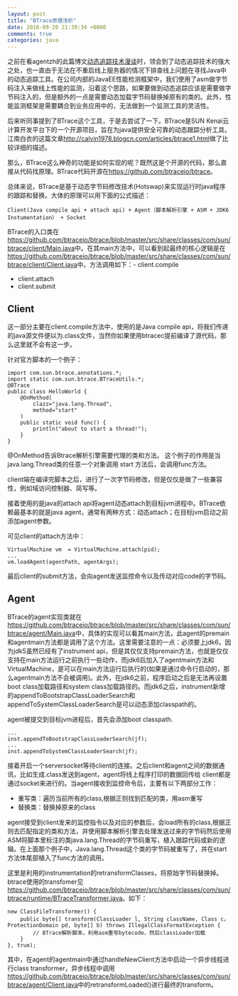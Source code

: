 ```yaml
---
layout: post
title: "BTrace原理浅析"
date: 2016-09-20 21:39:34 +0800
comments: true
categories: java
---
```


之前在看agentzh的此篇博文[动态追踪技术漫谈](http://openresty.org/posts/dynamic-tracing/)时，领会到了动态追踪技术的强大之处，也一直由于无法在不重启线上服务器的情况下排查线上问题在寻找Java中的动态追踪工具。在公司内部的JavaEE性能检测框架中，我们使用了asm做字节码注入来做线上性能的监测，沿着这个思路，如果要做到动态追踪应该是需要做字节码注入的，但是额外的一点是需要动态加载字节码替换掉原有的类的。此外，性能监测框架是需要耦合到业务应用中的，无法做到一个监测工具的灵活性。

后来听同事提到了BTrace这个工具，于是去尝试了一下。BTrace是SUN Kenai云计算开发平台下的一个开源项目，旨在为java提供安全可靠的动态跟踪分析工具。江南白衣的这篇文章<http://calvin1978.blogcn.com/articles/btrace1.html>做了比较详细的描述。

那么，BTrace这么神奇的功能是如何实现的呢？既然这是个开源的代码，那么直接从代码找原理。BTrace代码开源在<https://github.com/btraceio/btrace>。

总体来说，BTrace是基于动态字节码修改技术(Hotswap)来实现运行时java程序的跟踪和替换。大体的原理可以用下面的公式描述：
    
    Client(Java compile api + attach api) + Agent（脚本解析引擎 + ASM + JDK6 Instumentation） + Socket

BTrace的入口类在<https://github.com/btraceio/btrace/blob/master/src/share/classes/com/sun/btrace/client/Main.java>中。在其main方法中，可以看到起最终的核心逻辑是在<https://github.com/btraceio/btrace/blob/master/src/share/classes/com/sun/btrace/client/Client.java>中。方法调用如下：- client.compile
- client.attach
- client.submit

## Client

这一部分主要在client.compile方法中，使用的是Java compile api，将我们传递的java源文件便以为.class文件，当然你如果使用btracec提前编译了源代码，那么这里就不会有这一步。

针对官方脚本的一个例子：

    import com.sun.btrace.annotations.*;
    import static com.sun.btrace.BTraceUtils.*;
    @BTrace
    public class HelloWorld {
        @OnMethod(
            clazz="java.lang.Thread",
            method="start"
        )
        public static void func() {
            println("about to start a thread!");
        }
    }

@OnMethod告诉Btrace解析引擎需要代理的类和方法。
这个例子的作用是当java.lang.Thread类的任意一个对象调用 start 方法后，会调用func方法。

client端在编译完脚本之后，进行了一次字节码修改，但是仅仅是做了一些兼容性，例如域访问控制器、简写等。

接着使用的是java的attach api将agent动态attach到目标jvm进程中。BTrace依赖最基本的就是java agent，通常有两种方式：动态attach；在目标jvm启动之前添加agent参数。

可见client的attach方法中：

    VirtualMachine vm  = VirtualMachine.attach(pid);
    ...
    vm.loadAgent(agentPath, agentArgs);

最后client的submit方法，会向agent发送监控命令以及传动对应code的字节码。

## Agent

BTrace的agent实现类就在<https://github.com/btraceio/btrace/blob/master/src/share/classes/com/sun/btrace/agent/Main.java>中，具体的实现可以看其main方法，此agent的premain和agentmain方法都是调用了这个方法。这里需要注意的一点：必须要上jdk6，因为jdk5虽然已经有了instrument api，但是其仅仅支持premain方法，也就是仅仅支持在main方法运行之前执行一些动作，而jdk6后加入了agentmain方法和VirtualMachine，是可以在main方法运行后执行的(如果是通过命令行启动的，那么agentmain方法不会被调用)。此外，在jdk6之前，程序启动之后是无法再设置boot class加载路径和system class加载路径的。而jdk6之后，instrument新增的appendToBootstrapClassLoaderSearch和appendToSystemClassLoaderSearch是可以动态添加classpath的。

agent被提交到目标jvm进程后，首先会添加boot classpath.

    ...
    inst.appendToBootstrapClassLoaderSearch(jf);
    ...
    inst.appendToSystemClassLoaderSearch(jf);

接着开启一个serversocket等待client的连接。之后client和agent之间的数据通讯，比如生成.class发送到agent，agent将线上程序打印的数据回传给
client都是通过socket来进行的。当agent接收到监控命令后，主要有以下两部分工作：

- 重写类：遍历当前所有的class,根据正则找到匹配的类，用asm重写
- 替换类：替换掉原来的class

agent接受到client发来的监控指令以及对应的参数后，会load所有的class,根据正则去匹配指定的类和方法，并使用脚本解析引擎去处理发送过来的字节码然后使用ASM将脚本里标注的类java.lang.Thread的字节码重写，植入跟踪代码或新的逻辑。在上面那个例子中，Java.lang.Thread这个类的字节码被重写了，并在start方法体尾部植入了func方法的调用。

这里是利用的instrumentation的retransformClasses，将原始字节码替换掉。btrace使用的transfomer见<https://github.com/btraceio/btrace/blob/master/src/share/classes/com/sun/btrace/runtime/BTraceTransformer.java>。如下：

    new ClassFileTransformer() {
        public byte[] transform(ClassLoader l, String className, Class c， ProtectionDomain pd, byte[] b) throws IllegalClassFormatException {
            // BTrace解析脚本，利用asm重写bytecode，然后classLoader加载
        }
    }, true);

其中，在agent的agentmain中通过handleNewClient方法中启动一个异步线程进行class transformer，异步线程中调用<https://github.com/btraceio/btrace/blob/master/src/share/classes/com/sun/btrace/agent/Client.java>中的retransformLoaded()进行最终的transform。
